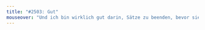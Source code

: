 ```yaml
---
title: "#2503: Gut"
mouseover: "Und ich bin wirklich gut darin, Sätze zu beenden, bevor sie."
---
```



